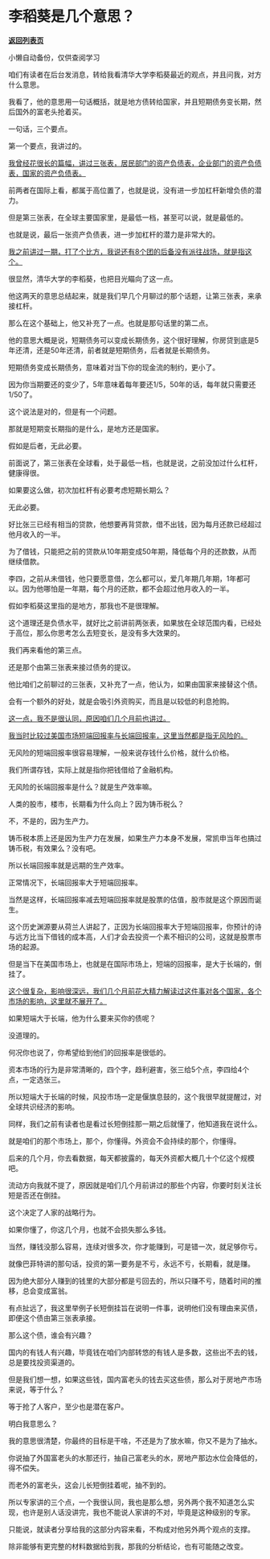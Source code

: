 # 李稻葵是几个意思？

[**返回列表页**](/gzh/记忆承载3)

小懒自动备份，仅供查阅学习

咱们有读者在后台发消息，转给我看清华大学李稻葵最近的观点，并且问我，对方什么意思。  

我看了，他的意思用一句话概括，就是地方债转给国家，并且短期债务变长期，然后国外的富老头抢着买。

一句话，三个要点。  

第一个要点，我讲过的。  

[我曾经花很长的篇幅，讲过三张表，居民部门的资产负债表，企业部门的资产负债表，国家的资产负债表。](http://mp.weixin.qq.com/s?__biz=MzkwMzQ1MzczOQ==&mid=2247484037&idx=1&sn=628128d093b6c1a3ddaa08985ba29b4b&chksm=c0974fc1f7e0c6d7a5a38c6dab6763cdf7cf11386d918cfcc767521530bc482f3f382c5281b5&scene=21#wechat_redirect)  

前两者在国际上看，都属于高位置了，也就是说，没有进一步加杠杆新增负债的潜力。  

但是第三张表，在全球主要国家里，是最低一档，甚至可以说，就是最低的。  

也就是说，最后一张资产负债表，进一步加杠杆的潜力是非常大的。  

[我之前讲过一期，打了个比方，我说还有8个团的后备没有派往战场，就是指这个。](http://mp.weixin.qq.com/s?__biz=MzU3NDc5Nzc0NQ==&mid=2247526014&idx=1&sn=9a3d5bb72ef073c64d1cb46eb23a772c&chksm=fd2ec4a0ca594db6478707a05405af898516252a685ccc3652ed7aa8783e44a92420ef35b040&scene=21#wechat_redirect)  

很显然，清华大学的李稻葵，也把目光瞄向了这一点。

他这两天的意思总结起来，就是我们早几个月聊过的那个话题，让第三张表，来承接杠杆。  

那么在这个基础上，他又补充了一点。也就是那句话里的第二点。  

他的意思大概是说，短期债务可以变成长期债务，这个很好理解，你房贷到底是5年还清，还是50年还清，前者就是短期债务，后者就是长期债务。  

短期债务变成长期债务，意味着对当下你的现金流的制约，更小了。  

因为你当期要还的变少了，5年意味着每年要还1/5，50年的话，每年就只需要还1/50了。

这个说法是对的，但是有一个问题。  

那就是短期变长期指的是什么，是地方还是国家。

假如是后者，无此必要。

前面说了，第三张表在全球看，处于最低一档，也就是说，之前没加过什么杠杆，健康得很。  

如果要这么做，初次加杠杆有必要考虑短期长期么？  

无此必要。

好比张三已经有相当的贷款，他想要再背贷款，借不出钱，因为每月还款已经超过他月收入的一半。  

为了借钱，只能把之前的贷款从10年期变成50年期，降低每个月的还款数，从而继续借款。

李四，之前从未借钱，他只要愿意借，怎么都可以，爱几年期几年期，1年都可以。因为他哪怕是一年期，每个月的还款，都不会超过他月收入的一半。

假如李稻葵这里指的是地方，那我也不是很理解。

这个道理还是负债水平，就好比之前讲前两张表，如果放在全球范围内看，已经处于高位，那么你思考怎么去短变长，是没有多大效果的。  

我们再来看他的第三点。  

还是那个由第三张表来接过债务的提议。

他比咱们之前聊过的三张表，又补充了一点，他认为，如果由国家来接替这个债。  

会有一个额外的好处，就是会吸引外资购买，而且是以较低的利息抢购。

[这一点，我不是很认同，原因咱们几个月前也讲过。](http://mp.weixin.qq.com/s?__biz=MzkwMzQ1MzczOQ==&mid=2247484037&idx=1&sn=628128d093b6c1a3ddaa08985ba29b4b&chksm=c0974fc1f7e0c6d7a5a38c6dab6763cdf7cf11386d918cfcc767521530bc482f3f382c5281b5&scene=21#wechat_redirect)

[我当时比较过美国市场短端回报率与长端回报率，这里当然都是指无风险的。](http://mp.weixin.qq.com/s?__biz=MzkwMzQ1MzczOQ==&mid=2247484037&idx=1&sn=628128d093b6c1a3ddaa08985ba29b4b&chksm=c0974fc1f7e0c6d7a5a38c6dab6763cdf7cf11386d918cfcc767521530bc482f3f382c5281b5&scene=21#wechat_redirect)  

无风险的短端回报率很容易理解，一般来说存钱什么价格，就什么价格。

我们所谓存钱，实际上就是指你把钱借给了金融机构。

无风险的长端回报率是什么？就是生产效率嘛。  

人类的股市，楼市，长期看为什么向上？因为铸币税么？  

不，不是的，因为生产力。  

铸币税本质上还是因为生产力在发展，如果生产力本身不发展，常凯申当年也搞过铸币税，有效果么？没有吧。

所以长端回报率就是远期的生产效率。

正常情况下，长端回报率大于短端回报率。

当然是这样，长端回报率减去短端回报率就是股票的估值，股市就是这个原因而诞生。

这个历史渊源要从荷兰人讲起了，正因为长端回报率大于短端回报率，你预计的诗与远方比当下借钱的成本高，人们才会去投资一个素不相识的公司，这就是股票市场的起源。

但是当下在美国市场上，也就是在国际市场上，短端的回报率，是大于长端的，倒挂了。  

[这个很复杂，影响很深远，我们几个月前花大精力解读过这件事对各个国家，各个市场的影响，这里就不展开了。](http://mp.weixin.qq.com/s?__biz=MzkwMzQ1MzczOQ==&mid=2247484037&idx=1&sn=628128d093b6c1a3ddaa08985ba29b4b&chksm=c0974fc1f7e0c6d7a5a38c6dab6763cdf7cf11386d918cfcc767521530bc482f3f382c5281b5&scene=21#wechat_redirect)

如果短端大于长端，他为什么要来买你的债呢？  

没道理的。  

何况你也说了，你希望给到他们的回报率是很低的。  

资本市场的行为是非常清晰的，四个字，趋利避害，张三给5个点，李四给4个点，一定选张三。  

所以短端大于长端的时候，风投市场一定是偃旗息鼓的，这个我很早就提醒过，对全球共识经济的影响。  

同样，我们之前有读者也是看过长短倒挂那一期之后就懂了，他知道我在说什么。

就是咱们的那个市场上，那个，你懂得。外资会不会持续的那个，你懂得。  

后来的几个月，你去看数据，每天都披露的，每天外资都大概几十个亿这个规模吧。  

流动方向我就不提了，原因就是咱们几个月前讲过的那些个内容，你要时刻关注长短是否还在倒挂。  

这个决定了人家的战略行为。

如果你懂了，你这几个月，也就不会损失那么多钱。  

当然，赚钱没那么容易，连续对很多次，你才能赚到，可是错一次，就足够你亏。  

就像巴菲特讲的那句话，投资的第一要务是不亏，永远不亏，长期看，就是赚。  

因为绝大部分人赚到的钱里的大部分都是亏回去的，所以只赚不亏，随着时间的推移，总会变成富翁。  

有点扯远了，我这里举例子长短倒挂旨在说明一件事，说明他们没有理由来买债，即便这个债由第三张表承接。

那么这个债，谁会有兴趣？  

国内的有钱人有兴趣，毕竟钱在咱们内部转悠的有钱人是多数，这些出不去的钱，总是要找投资渠道的。

但是我们想一想，如果这些钱，国内富老头的钱去买这些债，那么对于房地产市场来说，等于什么？  

等于抢了人客户，至少也是潜在客户。

明白我意思么？

我的意思很清楚，你最终的目标是干啥，不还是为了放水嘛，你又不是为了抽水。  

你说抽了外国富老头的水那还行，抽自己富老头的水，房地产那边水位会降低的，得不偿失。  

而老外的富老头，这会儿长短倒挂着呢，抽不到的。  

所以专家讲的三个点，一个我很认同，我也是那么想，另外两个我不知道怎么实现，也许是别人话没讲完，我也不能说人家讲的不对，毕竟是这种级别的专家。  

只能说，就读者分享给我的这部分内容来看，不构成对他另外两个观点的支撑。

除非能够有更完整的材料数据给到我，那我的分析结论，也有可能随之改变。

